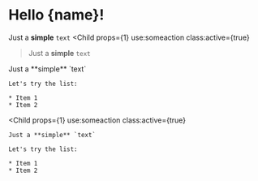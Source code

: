 <!-- Test #3 -->
<script>
    import Child from './Child.svelte'
    let name = 'world';
</script>

# Hello {name}!

<Child />

<Child></Child>

<Child>Just a **simple** `text`</Child>
<Child 
    props={1}
    use:someaction
    class:active={true}
>Just a **simple** `text`</Child>

<Child>
    Just a **simple** `text`

    Let's try the list:

    * Item 1
    * Item 2
</Child>

<Child 
    props={1}
    use:someaction
    class:active={true}
>
    Just a **simple** `text`

    Let's try the list:

    * Item 1
    * Item 2
</Child>